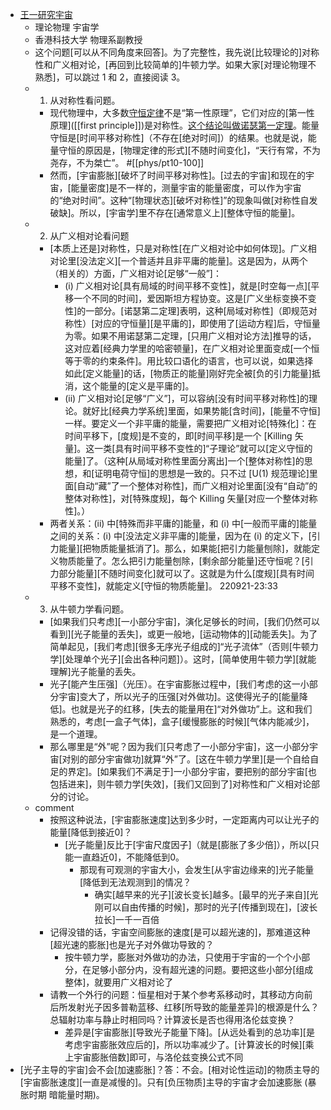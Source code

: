 - [王一研究宇宙](https://www.zhihu.com/people/wang-yi-14-48) 
    - 理论物理 宇宙学
    - 香港科技大学 物理系副教授
    - 这个问题[可以从不同角度来回答]。为了完整性，我先说[比较理论的]对称性和广义相对论，[再回到比较简单的]牛顿力学。如果大家[对理论物理不熟悉]，可以跳过 1 和 2，直接阅读 3。
    - 1. 从对称性看问题。
        - 现代物理中，大多数[守恒定律](https://www.zhihu.com/question/34008885)不是“第一性原理”，它们对应的[第一性原理]([[first principle]])是对称性。[这个结论叫做]([[宇宙的能量从哪来？宇宙学里能量守恒吗？]])[诺瑟第一定理](https://zhuanlan.zhihu.com/p/269735909)。能量守恒是[时间平移对称性]（不存在[绝对时间]）的结果。也就是说，能量守恒的原因是，[物理定律的形式][不随时间变化]，“天行有常，不为尧存，不为桀亡”。 #[[phys/pt10-100]]
        - 然而，[宇宙膨胀][破坏了时间平移对称性]。[过去的宇宙]和现在的宇宙，[能量密度]是不一样的，测量宇宙的能量密度，可以作为宇宙的“绝对时间”。这种“[物理状态][破坏对称性]”的现象叫做[对称性自发破缺]。所以，[宇宙学]里不存在[通常意义上][整体守恒的能量]。
    - 2. 从广义相对论看问题
        - [本质上还是]对称性，只是对称性[在广义相对论中如何体现]。广义相对论里[没法定义][一个普适并且非平庸的能量]。这是因为，从两个（相关的）方面，广义相对论[足够“一般”]：
            - (i) 广义相对论[具有局域的时间平移不变性]，就是[时空每一点][平移一个不同的时间]，爱因斯坦方程协变。这是[广义坐标变换不变性]的一部分。[诺瑟第二定理]表明，这种[局域对称性]（即规范对称性）[对应的守恒量][是平庸的]，即使用了[运动方程]后，守恒量为零。如果不用诺瑟第二定理，[只用广义相对论方法]推导的话，这对应着[经典力学里的哈密顿量]，在广义相对论里面变成[一个恒等于零的约束条件]。用比较口语化的语言，也可以说，如果选择如此[定义能量]的话，[物质正的能量]刚好完全被[负的引力能量]抵消，这个能量的[定义是平庸的]。
            - (ii) 广义相对论[足够“广义”]，可以容纳[没有时间平移对称性]的理论。就好比[经典力学系统]里面，如果势能[含时间]，[能量不守恒]一样。要定义一个非平庸的能量，需要把广义相对论[特殊化]：在时间平移下，[度规]是不变的，即[时间平移]是一个 [Killing 矢量]。这一类[具有时间平移不变性的]“子理论”就可以[定义守恒的能量]了。（这种[从局域对称性里面分离出]一个[整体对称性]的思想，和[证明电荷守恒]的思想是一致的。只不过 [U(1) 规范理论]里面[自动“藏”了一个整体对称性]，而广义相对论里面[没有“自动”的整体对称性]，对[特殊度规]，每个 Killing 矢量[对应一个整体对称性]。）
        - 两者关系：(ii) 中[特殊而非平庸的]能量，和 (i) 中[一般而平庸的]能量之间的关系：(i) 中[没法定义非平庸的]能量，因为在 (i) 的定义下，[引力能量][把物质能量抵消了]。那么，如果能[把引力能量刨除]，就能定义物质能量了。怎么把引力能量刨除，[剩余部分能量]还守恒呢？[引力部分能量][不随时间变化]就可以了。这就是为什么[度规][具有时间平移不变性]，就能定义[守恒的物质能量]。
220921-23:33
    - 3. 从牛顿力学看问题。
        - [如果我们只考虑][一小部分宇宙]，演化足够长的时间，[我们仍然可以看到][光子能量的丢失]，或更一般地，[运动物体的][动能丢失]。为了简单起见，[我们考虑][很多无序光子组成的]“光子流体”（否则[牛顿力学][处理单个光子][会出各种问题]）。这时，[简单使用牛顿力学][就能理解]光子能量的丢失。
        - 光子[能产生压强]（光压）。在宇宙膨胀过程中，[我们考虑的这一小部分宇宙]变大了，所以光子的压强[对外做功]。这使得光子的[能量降低]。也就是光子的红移，[失去的能量用在]“对外做功”上。这和我们熟悉的，考虑[一盒子气体]，盒子[缓慢膨胀的时候][气体内能减少]，是一个道理。
        - 那么哪里是“外”呢？因为我们[只考虑了一小部分宇宙]，这一小部分宇宙[对别的部分宇宙做功]就算“外”了。[这在牛顿力学里][是一个自给自足的界定]。[如果我们不满足于]一小部分宇宙，要把别的部分宇宙[也包括进来]，则牛顿力学[失效]，[我们又回到了]对称性和广义相对论部分的讨论。
    - comment
        - 按照这种说法，[宇宙膨胀速度]达到多少时，一定距离内可以让光子的能量[降低到接近0]？
            - [光子能量]反比于[宇宙尺度因子]（就是[膨胀了多少倍]），所以[只能一直趋近0]，不能降低到0。
                - 那现有可观测的宇宙大小，会发生[从宇宙边缘来的]光子能量[降低到无法观测到]的情况？
                    - 确实[越早来的光子][波长变长]越多。[最早的光子来自][光刚可以自由传播的时候]，那时的光子[传播到现在]，[波长拉长]一千一百倍
        - 记得没错的话，宇宙空间膨胀的速度[是可以超光速的]，那难道这种[超光速的膨胀]也是光子对外做功导致的？
            - 按牛顿力学，膨胀对外做功的办法，只使用于宇宙的一个个小部分，在足够小部分内，没有超光速的问题。要把这些小部分[组成整体]，就要用广义相对论了
        - 请教一个外行的问题：恒星相对于某个参考系移动时，其移动方向前后所发射光子因多普勒蓝移、红移[所导致的能量差异]的根源是什么？总辐射功率与静止时相同吗？计算波长是否也得用洛伦兹变换？
            - 差异是[宇宙膨胀][导致光子能量下降]。[从远处看到的总功率][是考虑宇宙膨胀效应后的]，所以功率减少了。[计算波长的时候][乘上宇宙膨胀倍数]即可，与洛伦兹变换公式不同
- [光子主导的宇宙]会不会[加速膨胀]？答：不会。[相对论性运动]的物质主导的[宇宙膨胀速度][一直是减慢的]。只有[负压物质]主导的宇宙才会加速膨胀 (暴胀时期 暗能量时期)。
